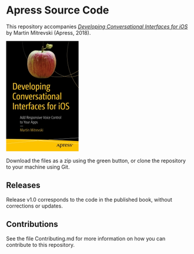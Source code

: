 # Apress Source Code

This repository accompanies [*Developing Conversational Interfaces for iOS*](http://www.apress.com/9781484233955) by Martin Mitrevski (Apress, 2018).

[comment]: #cover
![Cover image](9781484233955.jpg)

Download the files as a zip using the green button, or clone the repository to your machine using Git.

## Releases

Release v1.0 corresponds to the code in the published book, without corrections or updates.

## Contributions

See the file Contributing.md for more information on how you can contribute to this repository.
